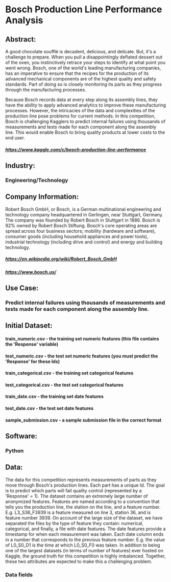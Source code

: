 

# Bosch Production Line Performance Analysis

## Abstract:
A good chocolate soufflé is decadent, delicious, and delicate. But, it's a challenge to prepare. When you pull a disappointingly deflated dessert out of the oven, you instinctively retrace your steps to identify at what point you went wrong. Bosch, one of the world's leading manufacturing companies, has an imperative to ensure that the recipes for the production of its advanced mechanical components are of the highest quality and safety standards. Part of doing so is closely monitoring its parts as they progress through the manufacturing processes.

Because Bosch records data at every step along its assembly lines, they have the ability to apply advanced analytics to improve these manufacturing processes. However, the intricacies of the data and complexities of the production line pose problems for current methods.
In this competition, Bosch is challenging Kagglers to predict internal failures using thousands of measurements and tests made for each component along the assembly line. This would enable Bosch to bring quality products at lower costs to the end user.

##### https://www.kaggle.com/c/bosch-production-line-performance

## Industry:
### Engineering/Technology

## Company Information:
Robert Bosch GmbH, or Bosch, is a German multinational engineering and technology company headquartered in Gerlingen, near Stuttgart, Germany. The company was founded by Robert Bosch in Stuttgart in 1886. Bosch is 92% owned by Robert Bosch Stiftung.
Bosch's core operating areas are spread across four business sectors; mobility (hardware and software), consumer goods (including household appliances and power tools), industrial technology (including drive and control) and energy and building technology.

##### https://en.wikipedia.org/wiki/Robert_Bosch_GmbH
##### https://www.bosch.us/

## Use Case:
### Predict internal failures using thousands of measurements and tests made for each component along the assembly line.

## Initial Dataset:
#### train_numeric.csv - the training set numeric features (this file contains the 'Response' variable)
#### test_numeric.csv - the test set numeric features (you must predict the 'Response' for these Ids)
#### train_categorical.csv - the training set categorical features
#### test_categorical.csv - the test set categorical features
#### train_date.csv - the training set date features
#### test_date.csv - the test set date features
#### sample_submission.csv - a sample submission file in the correct format

## Software:
### Python

## Data:
The data for this competition represents measurements of parts as they move through Bosch's production lines. Each part has a unique Id. The goal is to predict which parts will fail quality control (represented by a 'Response' = 1).
The dataset contains an extremely large number of anonymized features. Features are named according to a convention that tells you the production line, the station on the line, and a feature number. E.g. L3_S36_F3939 is a feature measured on line 3, station 36, and is feature number 3939.
On account of the large size of the dataset, we have separated the files by the type of feature they contain: numerical, categorical, and finally, a file with date features. The date features provide a timestamp for when each measurement was taken. Each date column ends in a number that corresponds to the previous feature number. E.g. the value of L0_S0_D1 is the time at which L0_S0_F0 was taken.
In addition to being one of the largest datasets (in terms of number of features) ever hosted on Kaggle, the ground truth for this competition is highly imbalanced. Together, these two attributes are expected to make this a challenging problem.

### Data fields
